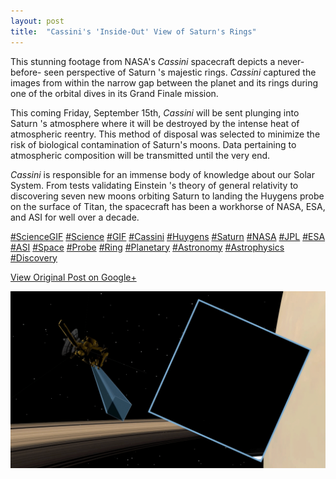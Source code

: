```yaml
---
layout: post
title:  "Cassini's 'Inside-Out' View of Saturn's Rings"
---
```


This stunning footage from NASA's _Cassini_ spacecraft depicts a never-before-
seen perspective of Saturn 's majestic rings. _Cassini_ captured the images
from within the narrow gap between the planet and its rings during one of the
orbital dives in its Grand Finale mission.  
  
This coming Friday, September 15th, _Cassini_ will be sent plunging into
Saturn 's atmosphere where it will be destroyed by the intense heat of
atmospheric reentry. This method of disposal was selected to minimize the risk
of biological contamination of Saturn's moons. Data pertaining to atmospheric
composition will be transmitted until the very end.  
  
 _Cassini_ is responsible for an immense body of knowledge about our Solar
System. From tests validating Einstein 's theory of general relativity to
discovering seven new moons orbiting Saturn to landing the Huygens probe on
the surface of Titan, the spacecraft has been a workhorse of NASA, ESA, and
ASI for well over a decade.  
  
[#ScienceGIF](https://plus.google.com/s/%23ScienceGIF/posts)
[#Science](https://plus.google.com/s/%23Science/posts)
[#GIF](https://plus.google.com/s/%23GIF/posts)
[#Cassini](https://plus.google.com/s/%23Cassini/posts)
[#Huygens](https://plus.google.com/s/%23Huygens/posts)
[#Saturn](https://plus.google.com/s/%23Saturn/posts)
[#NASA](https://plus.google.com/s/%23NASA/posts)
[#JPL](https://plus.google.com/s/%23JPL/posts)
[#ESA](https://plus.google.com/s/%23ESA/posts)
[#ASI](https://plus.google.com/s/%23ASI/posts)
[#Space](https://plus.google.com/s/%23Space/posts)
[#Probe](https://plus.google.com/s/%23Probe/posts)
[#Ring](https://plus.google.com/s/%23Ring/posts)
[#Planetary](https://plus.google.com/s/%23Planetary/posts)
[#Astronomy](https://plus.google.com/s/%23Astronomy/posts)
[#Astrophysics](https://plus.google.com/s/%23Astrophysics/posts)
[#Discovery](https://plus.google.com/s/%23Discovery/posts)

[View Original Post on Google+](https://plus.google.com/+ColinSullender/posts/iYJEmNgasdd)

![Cassini's 'Inside-Out' View of Saturn's Rings](/assets/img/2017-09-09-Cassinis-InsideOut-View-of-Saturns-Rings.gif)

